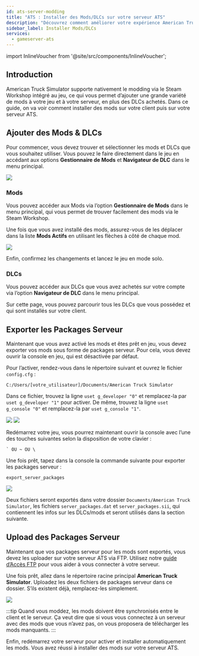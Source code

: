 ```yaml
---
id: ats-server-modding
title: "ATS : Installer des Mods/DLCs sur votre serveur ATS"
description: "Découvrez comment améliorer votre expérience American Truck Simulator avec des mods et DLCs pour le jeu client et serveur → En savoir plus maintenant"
sidebar_label: Installer Mods/DLCs
services:
  - gameserver-ats
---
```


import InlineVoucher from '@site/src/components/InlineVoucher';

## Introduction

American Truck Simulator supporte nativement le modding via le Steam Workshop intégré au jeu, ce qui vous permet d’ajouter une grande variété de mods à votre jeu et à votre serveur, en plus des DLCs achetés. Dans ce guide, on va voir comment installer des mods sur votre client puis sur votre serveur ATS.

<InlineVoucher />

## Ajouter des Mods & DLCs

Pour commencer, vous devez trouver et sélectionner les mods et DLCs que vous souhaitez utiliser. Vous pouvez le faire directement dans le jeu en accédant aux options **Gestionnaire de Mods** et **Navigateur de DLC** dans le menu principal.

![](https://screensaver01.zap-hosting.com/index.php/s/osjX59MRjrPBfe6/preview)

### Mods

Vous pouvez accéder aux Mods via l’option **Gestionnaire de Mods** dans le menu principal, qui vous permet de trouver facilement des mods via le Steam Workshop.

Une fois que vous avez installé des mods, assurez-vous de les déplacer dans la liste **Mods Actifs** en utilisant les flèches à côté de chaque mod.

![](https://screensaver01.zap-hosting.com/index.php/s/TG7XK6ZodWZM2pz/preview)

Enfin, confirmez les changements et lancez le jeu en mode solo.

### DLCs

Vous pouvez accéder aux DLCs que vous avez achetés sur votre compte via l’option **Navigateur de DLC** dans le menu principal.

Sur cette page, vous pouvez parcourir tous les DLCs que vous possédez et qui sont installés sur votre client.

## Exporter les Packages Serveur

Maintenant que vous avez activé les mods et êtes prêt en jeu, vous devez exporter vos mods sous forme de packages serveur. Pour cela, vous devez ouvrir la console en jeu, qui est désactivée par défaut.

Pour l’activer, rendez-vous dans le répertoire suivant et ouvrez le fichier `config.cfg` :
```
C:/Users/[votre_utilisateur]/Documents/American Truck Simulator
```

Dans ce fichier, trouvez la ligne `uset g_developer "0"` et remplacez-la par `uset g_developer "1"` pour activer. De même, trouvez la ligne `uset g_console "0"` et remplacez-la par `uset g_console "1"`.

![](https://screensaver01.zap-hosting.com/index.php/s/Wz52e4o2KtTndZM/preview)
![](https://screensaver01.zap-hosting.com/index.php/s/raR8jxq7imKzjDD/preview)

Redémarrez votre jeu, vous pourrez maintenant ouvrir la console avec l’une des touches suivantes selon la disposition de votre clavier :
```
` OU ~ OU \
```

Une fois prêt, tapez dans la console la commande suivante pour exporter les packages serveur :
```
export_server_packages
```

![](https://screensaver01.zap-hosting.com/index.php/s/zbzbdKfyr5xyNrK/preview)

Deux fichiers seront exportés dans votre dossier `Documents/American Truck Simulator`, les fichiers `server_packages.dat` et `server_packages.sii`, qui contiennent les infos sur les DLCs/mods et seront utilisés dans la section suivante.

## Upload des Packages Serveur

Maintenant que vos packages serveur pour les mods sont exportés, vous devez les uploader sur votre serveur ATS via FTP. Utilisez notre [guide d’Accès FTP](gameserver-ftpaccess.md) pour vous aider à vous connecter à votre serveur.

Une fois prêt, allez dans le répertoire racine principal **American Truck Simulator**. Uploadez les deux fichiers de packages serveur dans ce dossier. S’ils existent déjà, remplacez-les simplement.

![](https://screensaver01.zap-hosting.com/index.php/s/c5cYWL8eQKTzDg9/preview)

:::tip
Quand vous moddez, les mods doivent être synchronisés entre le client et le serveur. Ça veut dire que si vous vous connectez à un serveur avec des mods que vous n’avez pas, on vous proposera de télécharger les mods manquants.
:::

Enfin, redémarrez votre serveur pour activer et installer automatiquement les mods. Vous avez réussi à installer des mods sur votre serveur ATS.

<InlineVoucher />